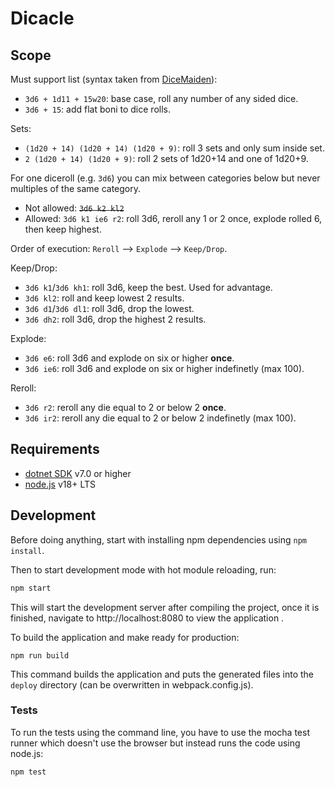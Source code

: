 # Dicacle

## Scope

Must support list (syntax taken from [DiceMaiden](https://github.com/Humblemonk/DiceMaiden#how-to-use)):

- `3d6 + 1d11 + 15w20`: base case, roll any number of any sided dice.
- `3d6 + 15`: add flat boni to dice rolls.

Sets:
- `(1d20 + 14) (1d20 + 14) (1d20 + 9)`: roll 3 sets and only sum inside set.
- `2 (1d20 + 14) (1d20 + 9)`: roll 2 sets of 1d20+14 and one of 1d20+9. 

For one diceroll (e.g. `3d6`) you can mix between categories below but never multiples of the same category.

- Not allowed: ~~`3d6 k2 kl2`~~
- Allowed: `3d6 k1 ie6 r2`: roll 3d6, reroll any 1 or 2 once, explode rolled 6, then keep highest.

Order of execution: `Reroll` --> `Explode` --> `Keep/Drop`.

Keep/Drop:
- `3d6 k1`/`3d6 kh1`: roll 3d6, keep the best. Used for advantage.
- `3d6 kl2`: roll and keep lowest 2 results.
- `3d6 d1`/`3d6 dl1`: roll 3d6, drop the lowest.
- `3d6 dh2`: roll 3d6, drop the highest 2 results.

Explode:
- `3d6 e6`: roll 3d6 and explode on six or higher __once__.
- `3d6 ie6`: roll 3d6 and explode on six or higher indefinetly (max 100).

Reroll:
- `3d6 r2`: reroll any die equal to 2 or below 2 __once__.
- `3d6 ir2`: reroll any die equal to 2 or below 2 indefinetly (max 100).

## Requirements

* [dotnet SDK](https://www.microsoft.com/net/download/core) v7.0 or higher
* [node.js](https://nodejs.org) v18+ LTS

## Development

Before doing anything, start with installing npm dependencies using `npm install`.

Then to start development mode with hot module reloading, run:
```bash
npm start
```
This will start the development server after compiling the project, once it is finished, navigate to http://localhost:8080 to view the application .

To build the application and make ready for production:
```
npm run build
```
This command builds the application and puts the generated files into the `deploy` directory (can be overwritten in webpack.config.js).

### Tests

To run the tests using the command line, you have to use the mocha test runner which doesn't use the browser but instead runs the code using node.js:
```
npm test
```